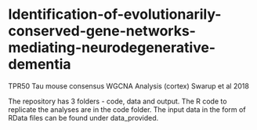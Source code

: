 # Identification-of-evolutionarily-conserved-gene-networks-mediating-neurodegenerative-dementia

TPR50 Tau mouse consensus WGCNA Analysis (cortex) Swarup et al 2018

The repository has 3 folders - code, data and output. The R code to replicate the analyses are in the code folder. The input data in the form of RData files can be found under data_provided.

